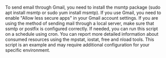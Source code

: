 To send email through Gmail, you need to install the msmtp package (sudo apt install msmtp or sudo yum install msmtp).
If you use Gmail, you need to enable "Allow less secure apps" in your Gmail account settings.
If you are using the method of sending mail through a local server, make sure that ssmtp or postfix is ​​configured correctly.
If needed, you can run this script on a schedule using cron.
You can report more detailed information about consumed resources using the mpstat, iostat, free and nload tools.
This script is an example and may require additional configuration for your specific environment.
